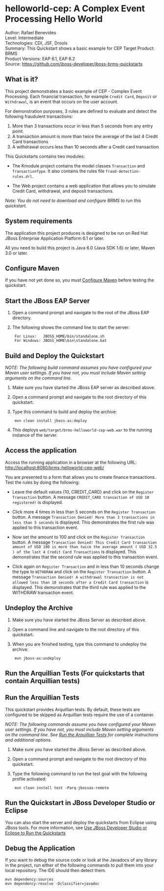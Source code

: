 helloworld-cep: A Complex Event Processing Hello World
======================================================
Author: Rafael Benevides  
Level: Intermediate  
Technologies: CDI, JSF, Drools  
Summary: This Quickstart shows a basic example for CEP
Target Product: BRMS  
Product Versions: EAP 6.1, EAP 6.2  
Source: <https://github.com/jboss-developer/jboss-brms-quickstarts>  

What is it?
-----------

This project demonstrates a basic example of CEP - Complex Event Processing. Each financial transaction, for example `Credit Card`, `Deposit` or `Withdrawal`, is an event that occurs on the user account.

For demonstration purposes, 3 rules are defined to evaluate and detect the following fraudulent transactions:

1. More than 3 transactions occur in less than 5 seconds from any entry point.
2. A transaction amount is more than twice the average of the last 4 Credit Card transactions
3. A withdrawal occurs less than 10 seconds after a Credit card transaction


This Quickstarts contains two modules:

- The Kmodule project contains the model classes `Transaction` and `TransactionType`. It also contains the rules file `fraud-detection-rules.drl`.

- The Web project contains a web application that allows you to simulate Credit Card, withdrawal, and deposit transactions.

_Note: You do not need to download and configure BRMS to run this quickstart._


System requirements
-------------------

The application this project produces is designed to be run on Red Hat JBoss Enterprise Application Platform 6.1 or later.

All you need to build this project is Java 6.0 (Java SDK 1.6) or later, Maven 3.0 or later.


Configure Maven
---------------

If you have not yet done so, you must [Configure Maven](https://github.com/jboss-developer/jboss-developer-shared-resources/blob/master/guides/CONFIGURE_MAVEN.md#configure-maven-to-build-and-deploy-the-quickstarts) before testing the quickstart.


Start the JBoss EAP Server
----------------------

1. Open a command prompt and navigate to the root of the JBoss EAP directory.
2. The following shows the command line to start the server:

        For Linux:   JBOSS_HOME/bin/standalone.sh
        For Windows: JBOSS_HOME\bin\standalone.bat


Build and Deploy the Quickstart
-------------------------

_NOTE: The following build command assumes you have configured your Maven user settings. If you have not, you must include Maven setting arguments on the command line._

1. Make sure you have started the JBoss EAP server as described above.
2. Open a command prompt and navigate to the root directory of this quickstart.
3. Type this command to build and deploy the archive:

        mvn clean install jboss-as:deploy

4. This deploys `web/target/brms-helloworld-cep-web.war` to the running instance of the server.


Access the application
---------------------


Access the running application in a browser at the following URL:  <http://localhost:8080/brms-helloworld-cep-web/>

You are presented to a form that allows you to create finance transactions. Test the rules by doing the following:

- Leave the default values (10, CREDIT_CARD) and click on the `Register Transaction` button.
A message `CREDIT_CARD transaction of USD 10 registered!` is displayed.

- Click more 4 times in less than 5 seconds on the `Register Transaction` button.
A message `Transaction Denied! More than 3 transactions in less than 5 seconds` is displayed. This demonstrates the first rule was applied to this transaction event.

- Now set the amount to 100 and click on the `Register Transaction` button.
A message `Transaction Denied! This Credit Card transaction amount of USD 100 is more than twice the average amount ( USD 32.5 ) of the last 4 Credit Card Transactions` is displayed. This demonstrates that the second rule was applied to this transaction event.

- Click again on `Register Transaction` and in less than 10 seconds change the type to `WITHDRAW` and click on the `Register Transaction` button.
A message `Transaction Denied! A withdrawal transaction is not allowed less than 10 seconds after a Credit Card transaction` is displayed. This demonstrates that the third rule was applied to the WITHDRAW transaction event.


Undeploy the Archive
--------------------

1. Make sure you have started the JBoss Server as described above.
2. Open a command line and navigate to the root directory of this quickstart.
3. When you are finished testing, type this command to undeploy the archive:

        mvn jboss-as:undeploy


Run the Arquillian Tests (For quickstarts that contain Arquillian tests)
-------------------------

Run the Arquillian Tests
-------------------------

This quickstart provides Arquillian tests. By default, these tests are configured to be skipped as Arquillian tests require the use of a container.

_NOTE: The following commands assume you have configured your Maven user settings. If you have not, you must include Maven setting arguments on the command line. See [Run the Arquillian Tests](https://github.com/jboss-developer/jboss-developer-shared-resources/blob/master/guides/RUN_ARQUILLIAN_TESTS.md#run-the-arquillian-tests) for complete instructions and additional options._

1. Make sure you have started the JBoss Server as described above.
2. Open a command prompt and navigate to the root directory of this quickstart.
3. Type the following command to run the test goal with the following profile activated:

        mvn clean install test -Parq-jbossas-remote


Run the Quickstart in JBoss Developer Studio or Eclipse
-------------------------------------

You can also start the server and deploy the quickstarts from Eclipse using JBoss tools. For more information, see [Use JBoss Developer Studio or Eclipse to Run the Quickstarts](../README.md#use-jboss-developer-studio-or-eclipse-to-run-the-quickstarts)

Debug the Application
------------------------------------

If you want to debug the source code or look at the Javadocs of any library in the project, run either of the following commands to pull them into your local repository. The IDE should then detect them.

    mvn dependency:sources
    mvn dependency:resolve -Dclassifier=javadoc
